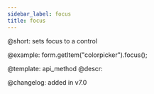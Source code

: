 ```yaml
---
sidebar_label: focus
title: focus
---          
```


@short: sets focus to a control





@example:
form.getItem("colorpicker").focus();


@template: api_method
@descr:

@changelog: added in v7.0
